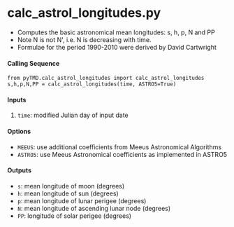 calc_astrol_longitudes.py
=========================

 - Computes the basic astronomical mean longitudes: s, h, p, N and PP
 - Note N is not N', i.e. N is decreasing with time.
 - Formulae for the period 1990-2010 were derived by David Cartwright

#### Calling Sequence
```
from pyTMD.calc_astrol_longitudes import calc_astrol_longitudes
s,h,p,N,PP = calc_astrol_longitudes(time, ASTRO5=True)
```

#### Inputs
 1. `time`: modified Julian day of input date

#### Options
 - `MEEUS`: use additional coefficients from Meeus Astronomical Algorithms
 - `ASTRO5`: use Meeus Astronomical coefficients as implemented in ASTRO5

#### Outputs
 - `s`: mean longitude of moon (degrees)
 - `h`: mean longitude of sun (degrees)
 - `p`: mean longitude of lunar perigee (degrees)
 - `N`: mean longitude of ascending lunar node (degrees)
 - `PP`: longitude of solar perigee (degrees)
